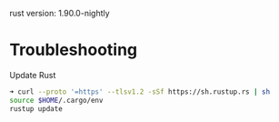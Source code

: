 rust version: 1.90.0-nightly
# Troubleshooting
Update Rust
```bash
➜ curl --proto '=https' --tlsv1.2 -sSf https://sh.rustup.rs | sh
source $HOME/.cargo/env
rustup update
```
